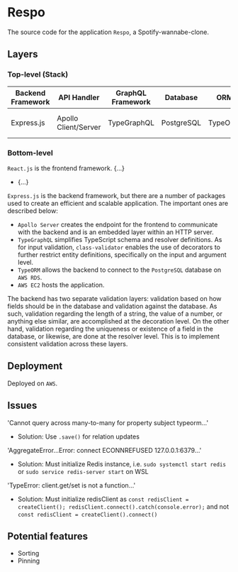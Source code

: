 # Respo

The source code for the application `Respo`, a Spotify-wannabe-clone.

## Layers

### Top-level (Stack)

| Backend Framework | API Handler          | GraphQL Framework | Database   | ORM     | Cloud Services  |
| ----------------- | -------------------- | ----------------- | ---------- | ------- | --------------- |
| Express.js        | Apollo Client/Server | TypeGraphQL       | PostgreSQL | TypeORM | AWS EC2 and RDS |

### Bottom-level

`React.js` is the frontend framework. {...}

- {...}

`Express.js` is the backend framework, but there are a number of packages used to create an efficient and scalable application. The important ones are described below:

- `Apollo Server` creates the endpoint for the frontend to communicate with the backend and is an embedded layer within an HTTP server.
- `TypeGraphQL` simplifies TypeScript schema and resolver definitions. As for input validation, `class-validator` enables the use of decorators to further restrict entity definitions, specifically on the input and argument level.
- `TypeORM` allows the backend to connect to the `PostgreSQL` database on `AWS RDS`.
- `AWS EC2` hosts the application.

The backend has two separate validation layers: validation based on how fields should be in the database and validation against the database. As such, validation regarding the length of a string, the value of a number, or anything else similar, are accomplished at the decoration level. On the other hand, validation regarding the uniqueness or existence of a field in the database, or likewise, are done at the resolver level. This is to implement consistent validation across these layers.

## Deployment

Deployed on `AWS`.

## Issues

'Cannot query across many-to-many for property subject typeorm...'

- Solution: Use `.save()` for relation updates

'AggregateError...Error: connect ECONNREFUSED 127.0.0.1:6379...'

- Solution: Must initialize Redis instance, i.e. `sudo systemctl start redis` or `sudo service redis-server start` on WSL

'TypeError: client.get/set is not a function...'

- Solution: Must initialize redisClient as `const redisClient = createClient(); redisClient.connect().catch(console.error);` and not `const redisClient = createClient().connect()`

## Potential features

- Sorting
- Pinning
